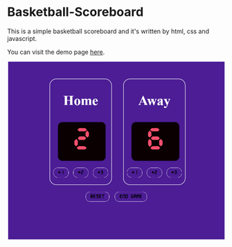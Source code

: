 # Basketball-Scoreboard

This is a simple basketball scoreboard and it's written by html, css and javascript.

You can visit the demo page [here](https://basket-ball-scoreboard.netlify.app/).

<p align="center">
  <img src = "images/Basketball.png" width = "500">
</p>